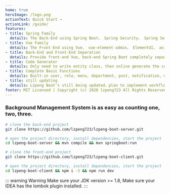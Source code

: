 ```yaml
---
home: true
heroImage: /logo.png
actionText: Quick Start →
actionLink: /guide/
features:
- title: Spring Family
  details: The Back-End using Spring Boot， Spring Security， Spring Security OAuth2， Spring Data JPA。
- title: Vue Family
  details: The Front-End using Vue， vue-element-admin， ElementUI， axios。
- title: Back-End and Front-End Separation
  details: Provide front-end Vue, back-end Spring Boot completely separated from the background management system base template.
- title: Code Generator
  details: Only need to write entity class, then online generate the code of front-end and back-end. add, delete, change, select, import and export and so on can be used directly.
- title: Complete Basic Functions
  details: Built-in user, role, menu, department, post, notification, monitoring, code generation and other basic functions.
- title: still updating
  details: Lzpeng Boot's still being updated，plan to implement workflow and report modules.
footer: MIT Licensed | Copyright (c) 2020 lzpeng723 All Rights Reserved lzpeng723
---
```


### Background Management System is as easy as counting one, two, three.

``` bash
# clone the back-end project
git clone https://github.com/lzpeng723/lzpeng-boot-server.git

# open the project directory, install dependencies, start the project
cd lzpeng-boot-server && mvn compile && mvn springboot:run

# clone the front-end project
git clone https://github.com/lzpeng723/lzpeng-boot-client.git

# open the project directory, install dependencies, start the project
cd lzpeng-boot-client && npm i -S && npm run dev
```

::: warning Warning
Make sure your JDK version >= 1.8,
Make sure your IDEA has the lombok plugin installed.
:::
